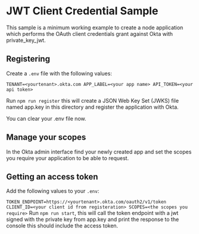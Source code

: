 # JWT Client Credential Sample

This sample is a minimum working example to create a node application which
performs the OAuth client credentials grant against Okta with private_key_jwt.

## Registering

Create a `.env` file with the following values:

`
TENANT=<yourtenant>.okta.com
APP_LABEL=<your app name>
API_TOKEN=<your api token>
`

Run `npm run register` this will create a JSON Web Key Set (JWKS) file named app.key
in this directory and register the application with Okta.

You can clear your .env file now.

## Manage your scopes

In the Okta admin interface find your newly created app and set the scopes you require your application to be able to request.

## Getting an access token

Add the following values to your `.env`:

`
TOKEN_ENDPOINT=https://<yourtenant>.okta.com/oauth2/v1/token
CLIENT_ID=<your client id from registeration>
SCOPES=<the scopes you require>
`
Run `npm run start`, this will call the token endpoint with a jwt signed with the private key from app.key and print the response to the console this should include the access token.

